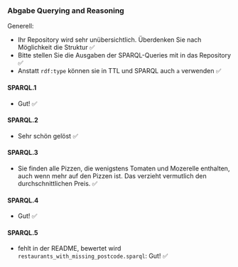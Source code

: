### Abgabe Querying and Reasoning
Generell: 
- Ihr Repository wird sehr unübersichtlich. Überdenken Sie nach Möglichkeit die Struktur ✅
- Bitte stellen Sie die Ausgaben der SPARQL-Queries mit in das Repository ✅
- Anstatt `rdf:type` können sie in TTL und SPARQL auch `a` verwenden ✅
#### SPARQL.1
- Gut! ✅
#### SPARQL.2
- Sehr schön gelöst ✅
#### SPARQL.3
- Sie finden alle Pizzen, die wenigstens Tomaten und Mozerelle enthalten, auch wenn mehr auf den Pizzen ist. Das verzieht vermutlich den durchschnittlichen Preis. ✅
#### SPARQL.4
- Gut! ✅
#### SPARQL.5
- fehlt in der README, bewertet wird `restaurants_with_missing_postcode.sparql`: Gut! ✅
